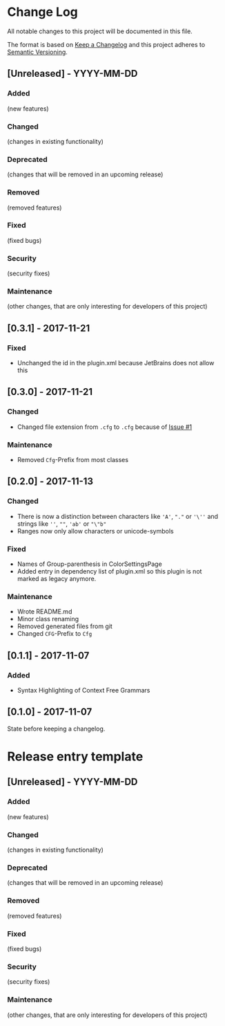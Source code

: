 # Change Log
All notable changes to this project will be documented in this file.

The format is based on [Keep a Changelog](http://keepachangelog.com/)
and this project adheres to [Semantic Versioning](http://semver.org/).

## [Unreleased] - YYYY-MM-DD
### Added
(new features)

### Changed
(changes in existing functionality)

### Deprecated
(changes that will be removed in an upcoming release)

### Removed
(removed features)

### Fixed
(fixed bugs)

### Security
(security fixes)

### Maintenance
(other changes, that are only interesting for developers of this project)



## [0.3.1] - 2017-11-21
### Fixed
* Unchanged the id in the plugin.xml because JetBrains does not allow this



## [0.3.0] - 2017-11-21
### Changed
* Changed file extension from `.cfg` to `.cfg` because of [Issue #1](https://github.com/JonasRudolph/idea-plugin-context-free-grammar/issues/1)

### Maintenance
* Removed `Cfg`-Prefix from most classes



## [0.2.0] - 2017-11-13
### Changed
* There is now a distinction between characters like `'A'`, `"."` or `'\''` and strings like `''`, `""`, `'ab'` or `"\"b"`
* Ranges now only allow characters or unicode-symbols

### Fixed
* Names of Group-parenthesis in ColorSettingsPage
* Added entry in dependency list of plugin.xml so this plugin is not marked as legacy anymore.

### Maintenance
* Wrote README.md
* Minor class renaming
* Removed generated files from git
* Changed `CFG`-Prefix to `Cfg`



## [0.1.1] - 2017-11-07
### Added
* Syntax Highlighting of Context Free Grammars



## [0.1.0] - 2017-11-07
State before keeping a changelog.



# Release entry template
## [Unreleased] - YYYY-MM-DD
### Added
(new features)

### Changed
(changes in existing functionality)

### Deprecated
(changes that will be removed in an upcoming release)

### Removed
(removed features)

### Fixed
(fixed bugs)

### Security
(security fixes)

### Maintenance
(other changes, that are only interesting for developers of this project)